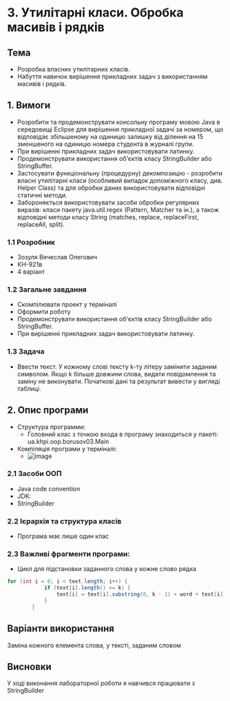 # 3. Утилітарні класи. Обробка масивів і рядків

## Тема
- Розробка власних утилітарних класів.
- Набуття навичок вирішення прикладних задач з використанням масивів і рядків.
## 1. Вимоги
- Розробити та продемонструвати консольну програму мовою Java в середовищі Eclipse для вирішення прикладної задачі за номером, що відповідає збільшеному на одиницю залишку від ділення на 15 зменшеного на одиницю номера студента в журналі групи.
- При вирішенні прикладних задач використовувати латинку.
- Продемонструвати використання об'єктів класу StringBuilder або StringBuffer.
- Застосувати функціональну (процедурну) декомпозицію - розробити власні утилітарні класи (особливий випадок допоміжного класу, див. Helper Class) та для обробки даних використовувати відповідні статичні методи.
- Забороняється використовувати засоби обробки регулярних виразів: класи пакету java.util.regex (Pattern, Matcher та ін.), а також відповідні методи класу String (matches, replace, replaceFirst, replaceAll, split).

### 1.1 Розробник
- Зозуля Вячеслав Олегович
- КН-921в
- 4 варіант

### 1.2 Загальне завдання
- Скомпілювати проект у терміналі
- Оформити роботу
- Продемонструвати використання об'єктів класу StringBuilder або StringBuffer.
- При вирішенні прикладних задач використовувати латинку.

### 1.3 Задача
- Ввести текст. У кожному слові тексту k-ту літеру замінити заданим символом. Якщо k більше довжини слова, видати повідомлення та заміну не виконувати. Початкові дані та результат вивести у вигляді таблиці.

## 2. Опис програми
- Структура программи:
  - Головний клас з точкою входа в програму знаходиться у пакеті: ua.khpi.oop.borusov03.Main
- Компіляція програми у терміналі:
  - ![image](https://user-images.githubusercontent.com/67918913/198597237-6f696fdb-407e-445a-bfd8-63436384af16.png)
  
### 2.1 Засоби ООП
- Java code convention
- JDK:
- StringBuilder
  
### 2.2 Ієрархія та структура класів
- Програма має лише один клас
### 2.3 Важливі фрагменти програми:
- Цикл для підстановки заданного слова у кожне слово рядка
~~~java
for (int i = 0; i < text.length; i++) {
            if (text[i].length() >= k) {
                text[i] = text[i].substring(0, k - 1) + word + text[i].substring(k);
            }
        }
~~~
## Варіанти використання
Заміна кожного елемента слова, у тексті, заданим словом
## Висновки
У ході виконання лабораторної роботи я навчився працювати з StringBuilder
